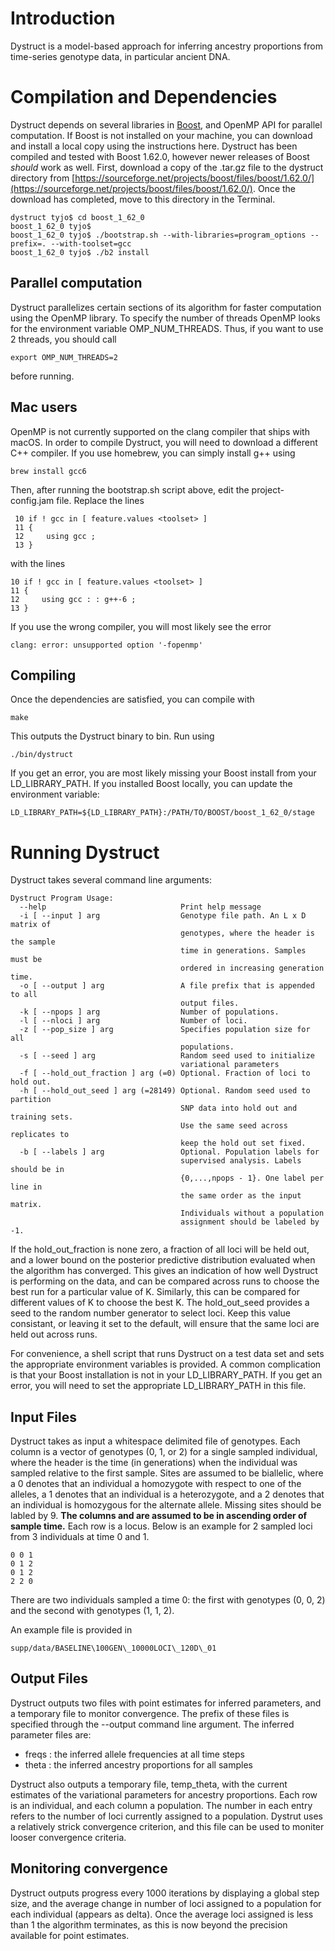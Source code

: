 # Introduction
Dystruct is a model-based approach for inferring ancestry proportions from time-series genotype data, in particular ancient DNA.

# Compilation and Dependencies
Dystruct depends on several libraries in [Boost](http://www.boost.org), and OpenMP API for parallel computation. If Boost is not installed on your machine, you can download and install a local copy using the instructions here. Dystruct has been compiled and tested with Boost 1.62.0, however newer releases of Boost _should_ work as well. First, download a copy of the .tar.gz file to the dystruct directory from [https://sourceforge.net/projects/boost/files/boost/1.62.0/](https://sourceforge.net/projects/boost/files/boost/1.62.0/). Once the download has completed, move to this directory in the Terminal.

```
dystruct tyjo$ cd boost_1_62_0
boost_1_62_0 tyjo$ 
boost_1_62_0 tyjo$ ./bootstrap.sh --with-libraries=program_options --prefix=. --with-toolset=gcc
boost_1_62_0 tyjo$ ./b2 install
```


## Parallel computation
Dystruct parallelizes certain sections of its algorithm for faster computation using the OpenMP library. To specify the number of threads OpenMP looks for the environment variable OMP\_NUM\_THREADS. Thus, if you want to use 2 threads, you should call

```
export OMP_NUM_THREADS=2
```

before running.

## Mac users
OpenMP is not currently supported on the clang compiler that ships with macOS. In order to compile Dystruct, you will need to download a different C++ compiler. If you use homebrew, you can simply install g++ using

```
brew install gcc6
```
Then, after running the bootstrap.sh script above, edit the project-config.jam file. Replace the lines

```
 10 if ! gcc in [ feature.values <toolset> ]
 11 {
 12     using gcc ;
 13 }
```

with the lines

```
10 if ! gcc in [ feature.values <toolset> ]
11 {
12     using gcc : : g++-6 ; 
13 }
```

If you use the wrong compiler, you will most likely see the error

```
clang: error: unsupported option '-fopenmp'
```
## Compiling
Once the dependencies are satisfied, you can compile with

```
make
```

This outputs the Dystruct binary to bin. Run using

```
./bin/dystruct
```

If you get an error, you are most likely missing your Boost install from your LD\_LIBRARY\_PATH. If you installed Boost locally, you can update the environment variable:

```
LD_LIBRARY_PATH=${LD_LIBRARY_PATH}:/PATH/TO/BOOST/boost_1_62_0/stage
```

# Running Dystruct
Dystruct takes several command line arguments:

```
Dystruct Program Usage:
  --help                              Print help message
  -i [ --input ] arg                  Genotype file path. An L x D matrix of 
                                      genotypes, where the header is the sample
                                      time in generations. Samples must be 
                                      ordered in increasing generation time.
  -o [ --output ] arg                 A file prefix that is appended to all 
                                      output files.
  -k [ --npops ] arg                  Number of populations.
  -l [ --nloci ] arg                  Number of loci.
  -z [ --pop_size ] arg               Specifies population size for all 
                                      populations.
  -s [ --seed ] arg                   Random seed used to initialize 
                                      variational parameters
  -f [ --hold_out_fraction ] arg (=0) Optional. Fraction of loci to hold out.
  -h [ --hold_out_seed ] arg (=28149) Optional. Random seed used to partition 
                                      SNP data into hold out and training sets.
                                      Use the same seed across replicates to 
                                      keep the hold out set fixed.
  -b [ --labels ] arg                 Optional. Population labels for 
                                      supervised analysis. Labels should be in 
                                      {0,...,npops - 1}. One label per line in 
                                      the same order as the input matrix. 
                                      Individuals without a population 
                                      assignment should be labeled by -1.
```

If the hold\_out\_fraction is none zero, a fraction of all loci will be held out, and a lower bound on the posterior predictive distribution evaluated when the algorithm has converged. This gives an indication of how well Dystruct is performing on the data, and can be compared across runs to choose the best run for a particular value of K. Similarly, this can be compared for different values of K to choose the best K. The hold\_out\_seed provides a seed to the random number generator to select loci. Keep this value consistant, or leaving it set to the default, will ensure that the same loci are held out across runs.

For convenience, a shell script that runs Dystruct on a test data set and sets the appropriate environment variables is provided. A common complication is that your Boost installation is not in your LD\_LIBRARY\_PATH. If you get an error, you will need to set the appropriate LD\_LIBRARY\_PATH in this file.

## Input Files
Dystruct takes as input a whitespace delimited file of genotypes. Each column is a vector of genotypes (0, 1, or 2) for a single sampled individual, where the header is the time (in generations) when the individual was sampled relative to the first sample. Sites are assumed to be biallelic, where a 0 denotes that an individual a homozygote with respect to one of the alleles, a 1 denotes that an individual is a heterozygote, and a 2 denotes that an individual is homozygous for the alternate allele. Missing sites should be labled by 9. **The columns and are assumed to be in ascending order of sample time.** Each row is a locus. Below is an example for 2 sampled loci from 3 individuals at time 0 and 1.

```
0 0 1
0 1 2
0 1 2
2 2 0
```
There are two individuals sampled a time 0: the first with genotypes (0, 0, 2) and the second with genotypes (1, 1, 2).

An example file is provided in

```
supp/data/BASELINE\100GEN\_10000LOCI\_120D\_01
```


## Output Files
Dystruct outputs two files with point estimates for inferred parameters, and a temporary file to monitor convergence. The prefix of these files is specified through the --output command line argument. The inferred parameter files are:

- freqs : the inferred allele frequencies at all time steps
- theta : the inferred ancestry proportions for all samples

Dystruct also outputs a temporary file, temp\_theta, with the current estimates of the variational parameters for ancestry proportions. Each row is an individual, and each column a population. The number in each entry refers to the number of loci currently assigned to a population. Dystrut uses a relatively strick convergence criterion, and this file can be used to moniter looser convergence criteria.

## Monitoring convergence
Dystruct outputs progress every 1000 iterations by displaying a global step size, and the average change in number of loci assigned to a population for each individual (appears as delta). Once the average loci assigned is less than 1 the algorithm terminates, as this is now beyond the precision available for point estimates.
